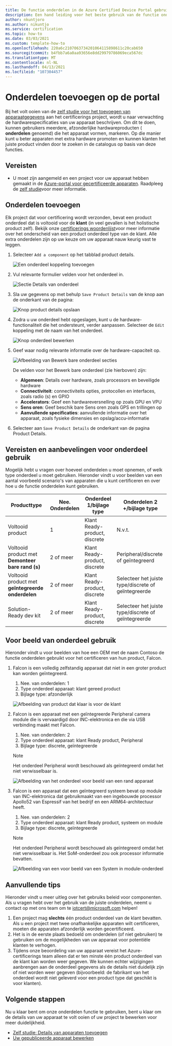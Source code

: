 ```yaml
---
title: De functie onderdelen in de Azure Certified Device Portal gebruiken
description: Een hand leiding voor het beste gebruik van de functie onderdelen van de sectie Details van apparaat om uw apparaat nauw keurig te beschrijven
author: nkuntjoro
ms.author: nikuntjo
ms.service: certification
ms.topic: how-to
ms.date: 03/03/2021
ms.custom: template-how-to
ms.openlocfilehash: 220a6c2107063734201064115898611c20cab650
ms.sourcegitcommit: b4fbb7a6a0aa93656e8dd29979786069eca567dc
ms.translationtype: MT
ms.contentlocale: nl-NL
ms.lasthandoff: 04/13/2021
ms.locfileid: "107304457"
---
```

# <a name="add-components-on-the-portal"></a>Onderdelen toevoegen op de portal

Bij het volt ooien van de [zelf studie voor het toevoegen van apparaatgegevens](tutorial-02-adding-device-details.md) aan het certificerings project, wordt u naar verwachting de hardwarespecificaties van uw apparaat beschrijven. Om dit te doen, kunnen gebruikers meerdere, afzonderlijke hardwareproducten ( **onderdelen** genoemd) die het apparaat vormen, markeren. Op die manier kunt u beter apparaten met extra hardware promoten en kunnen klanten het juiste product vinden door te zoeken in de catalogus op basis van deze functies.

## <a name="prerequisites"></a>Vereisten

- U moet zijn aangemeld en een project voor uw apparaat hebben gemaakt in de [Azure-portal voor gecertificeerde apparaten](https://certify.azure.com). Raadpleeg de [zelf studie](tutorial-01-creating-your-project.md)voor meer informatie.

## <a name="how-to-add-components"></a>Onderdelen toevoegen

Elk project dat voor certificering wordt verzonden, bevat een product onderdeel dat is voltooid voor de **klant** (in veel gevallen is het holistische product zelf). Bekijk onze [certificerings woordenlijst](./resources-glossary.md)voor meer informatie over het onderscheid van een product onderdeel type van de klant. Alle extra onderdelen zijn op uw keuze om uw apparaat nauw keurig vast te leggen.

1. Selecteer `Add a component` op het tabblad product details.

    ![Een onderdeel koppeling toevoegen](./media/images/add-a-component-link.png)

1. Vul relevante formulier velden voor het onderdeel in.

    ![Sectie Details van onderdeel](./media/images/component-details-section.png)

1. Sla uw gegevens op met behulp `Save Product Details` van de knop aan de onderkant van de pagina:  

    ![Knop product details opslaan](./media/images/save-product-details-button.png)

1. Zodra u uw onderdeel hebt opgeslagen, kunt u de hardware-functionaliteit die het ondersteunt, verder aanpassen. Selecteer de `Edit` koppeling met de naam van het onderdeel.  

    ![Knop onderdeel bewerken](./media/images/component-edit.png)

1. Geef waar nodig relevante informatie over de hardware-capaciteit op.  

    ![Afbeelding van Bewerk bare onderdeel secties](./media/images/component-selection-area.png)  

    De velden voor het Bewerk bare onderdeel (zie hierboven) zijn:

    - **Algemeen**: Details over hardware, zoals processors en beveiligde hardware
    - **Connectiviteit**: connectiviteits opties, protocollen en interfaces, zoals radio (s) en GPIO
    - **Accelerators**: Geef een hardwareversnelling op zoals GPU en VPU
    - **Sens oren**: Geef beschik bare Sens oren zoals GPS en trillingen op
    - **Aanvullende specificaties**: aanvullende informatie over het apparaat, zoals fysieke dimensies en opslag/accu-informatie

1. Selecteer aan `Save Product Details` de onderkant van de pagina Product Details.

## <a name="component-use-requirements-and-recommendations"></a>Vereisten en aanbevelingen voor onderdeel gebruik

Mogelijk hebt u vragen over hoeveel onderdelen u moet opnemen, of welk type onderdeel u moet gebruiken. Hieronder vindt u voor beelden van een aantal voorbeeld scenario's van apparaten die u kunt certificeren en over hoe u de functie onderdelen kunt gebruiken.

| Producttype                                       | Nee. Onderdelen | Onderdeel 1/bijlage type      | Onderdelen 2 +/bijlage type                    |
|----------------------------------------------------|------------|----------------------------------|--------------------------------------------------|
| Voltooid product                                   | 1          | Klant Ready-product, discrete | N.v.t.                                              |
| Voltooid product met **Demonteer bare rand (s)** | 2 of meer  | Klant Ready-product, discrete | Peripheral/discrete of geïntegreerd              |
| Voltooid product met **geïntegreerde onderdelen**  | 2 of meer  | Klant Ready-product, discrete | Selecteer het juiste type/discrete of geïntegreerde |
| Solution-Ready dev kit                             | 2 of meer  | Klant Ready-product, discrete | Selecteer het juiste type/discrete of geïntegreerde |

## <a name="example-component-usage"></a>Voor beeld van onderdeel gebruik

Hieronder vindt u voor beelden van hoe een OEM met de naam Contoso de functie onderdelen gebruikt voor het certificeren van hun product, Falcon.

1. Falcon is een volledig zelfstandig apparaat dat niet in een groter product kan worden geïntegreerd.
    1. Nee. van onderdelen: 1
    1. Type onderdeel apparaat: klant gereed product
    1. Bijlage type: afzonderlijk

     ![Afbeelding van product dat klaar is voor de klant](./media/images/customer-ready-product.png)

1. Falcon is een apparaat met een geïntegreerde Peripheral camera module die is vervaardigd door INC-elektronica en die via USB verbinding maakt met Falcon.
    1. Nee. van onderdelen: 2
    1. Type onderdeel apparaat: klant Ready product, Peripheral
    1. Bijlage type: discrete, geïntegreerde
    
    > [!Note]
    > Het onderdeel Peripheral wordt beschouwd als geïntegreerd omdat het niet verwisselbaar is.

     ![Afbeelding van het onderdeel voor beeld van een rand apparaat](./media/images/peripheral.png)

1. Falcon is een apparaat dat een geïntegreerd systeem bevat op module van INC-elektronica dat gebruikmaakt van een ingebouwde processor Apollo52 van Espressif van het bedrijf en een ARM64-architectuur heeft.
    1. Nee. van onderdelen: 2
    1. Type onderdeel apparaat: klant Ready product, systeem on module
    1. Bijlage type: discrete, geïntegreerde

    > [!Note]
    > Het onderdeel Peripheral wordt beschouwd als geïntegreerd omdat het niet verwisselbaar is. Het SoM-onderdeel zou ook processor informatie bevatten.

     ![Afbeelding van een voor beeld van een System in module-onderdeel ](./media/images/system-on-module.png)

## <a name="additional-tips"></a>Aanvullende tips

Hieronder vindt u meer uitleg over het gebruiks beleid voor componenten. Als u vragen hebt over het gebruik van de juiste onderdelen, neemt u contact op met ons team om te [iotcert@microsoft.com](mailto:iotcert@microsoft.com) helpen!

1. Een project mag **slechts** één product onderdeel van de klant bevatten. Als u een project met twee onafhankelijke apparaten wilt certificeren, moeten die apparaten afzonderlijk worden gecertificeerd.
1. Het is in de eerste plaats bedoeld om onderdelen (of niet gebruiken) te gebruiken om de mogelijkheden van uw apparaat voor potentiële klanten te verhogen.
1. Tijdens onze beoordeling van uw apparaat vereist het Azure-certificerings team alleen dat er ten minste één product onderdeel van de klant kan worden weer gegeven. We kunnen echter wijzigingen aanbrengen aan de onderdeel gegevens als de details niet duidelijk zijn of niet worden weer gegeven (bijvoorbeeld: de fabrikant van het onderdeel wordt niet geleverd voor een product type dat geschikt is voor klanten).

## <a name="next-steps"></a>Volgende stappen

Nu u klaar bent om onze onderdelen functie te gebruiken, bent u klaar om de details van uw apparaat te volt ooien of uw project te bewerken voor meer duidelijkheid.

- [Zelf studie: Details van apparaten toevoegen](tutorial-02-adding-device-details.md)
- [Uw gepubliceerde apparaat bewerken](how-to-edit-published-device.md)

